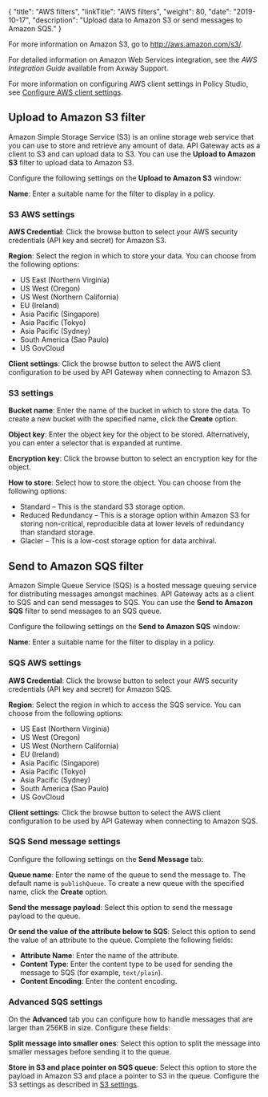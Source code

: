 {
"title": "AWS filters",
"linkTitle": "AWS filters",
"weight": 80,
"date": "2019-10-17",
"description": "Upload data to Amazon S3 or send messages to Amazon SQS."
}

For more information on Amazon S3, go to <http://aws.amazon.com/s3/>.

For detailed information on Amazon Web Services integration, see the *AWS Integration Guide* available from Axway Support.

For more information on configuring AWS client settings in Policy Studio, see
[Configure AWS client settings](/docs/apim_policydev/apigw_poldev/gw_instances/general_aws_poller/#configure-aws-client-settings).

## Upload to Amazon S3 filter

Amazon Simple Storage Service (S3) is an online storage web service that you can use to store and retrieve any amount of data. API Gateway acts as a client to S3 and can upload data to S3. You can use the **Upload to Amazon S3**
filter to upload data to Amazon S3.

Configure the following settings on the **Upload to Amazon S3**
window:

**Name**:
Enter a suitable name for the filter to display in a policy.

### S3 AWS settings

**AWS Credential**:
Click the browse button to select your AWS security credentials (API key and secret) for Amazon S3.

**Region**:
Select the region in which to store your data. You can choose from the following options:

* US East (Northern Virginia)
* US West (Oregon)
* US West (Northern California)
* EU (Ireland)
* Asia Pacific (Singapore)
* Asia Pacific (Tokyo)
* Asia Pacific (Sydney)
* South America (Sao Paulo)
* US GovCloud

**Client settings**:
Click the browse button to select the AWS client configuration to be used by API Gateway when connecting to Amazon S3.

### S3 settings

**Bucket name**:
Enter the name of the bucket in which to store the data. To create a new bucket with the specified name, click the **Create**
option.

**Object key**:
Enter the object key for the object to be stored. Alternatively, you can enter a selector that is expanded at runtime.

**Encryption key**:
Click the browse button to select an encryption key for the object.

**How to store**:
Select how to store the object. You can choose from the following options:

* Standard – This is the standard S3 storage option.
* Reduced Redundancy – This is a storage option within Amazon S3 for storing non-critical, reproducible data at lower levels of redundancy than standard storage.
* Glacier – This is a low-cost storage option for data archival.

## Send to Amazon SQS filter

Amazon Simple Queue Service (SQS) is a hosted message queuing service for distributing messages amongst machines. API Gateway acts as a client to SQS and can send messages to SQS. You can use the **Send to Amazon SQS**
filter to send messages to an SQS queue.

Configure the following settings on the **Send to Amazon SQS**
window:

**Name**:
Enter a suitable name for the filter to display in a policy.

### SQS AWS settings

**AWS Credential**:
Click the browse button to select your AWS security credentials (API key and secret) for Amazon SQS.

**Region**:
Select the region in which to access the SQS service. You can choose from the following options:

* US East (Northern Virginia)
* US West (Oregon)
* US West (Northern California)
* EU (Ireland)
* Asia Pacific (Singapore)
* Asia Pacific (Tokyo)
* Asia Pacific (Sydney)
* South America (Sao Paulo)
* US GovCloud

**Client settings**:
Click the browse button to select the AWS client configuration to be used by API Gateway when connecting to Amazon SQS.

### SQS Send message settings

Configure the following settings on the **Send Message**
tab:

**Queue name**:
Enter the name of the queue to send the message to. The default name is `publishQueue`. To create a new queue with the specified name, click the **Create**
option.

**Send the message payload**:
Select this option to send the message payload to the queue.

**Or send the value of the attribute below to SQS**:
Select this option to send the value of an attribute to the queue. Complete the following fields:

* **Attribute Name**:
    Enter the name of the attribute.
* **Content Type**:
    Enter the content type to be used for sending the message to SQS (for example, `text/plain`).
* **Content Encoding**:
    Enter the content encoding.

### Advanced SQS settings

On the **Advanced**
tab you can configure how to handle messages that are larger than 256KB in size. Configure these fields:

**Split message into smaller ones**:
Select this option to split the message into smaller messages before sending it to the queue.

**Store in S3 and place pointer on SQS queue**:
Select this option to store the payload in Amazon S3 and place a pointer to S3 in the queue. Configure the S3 settings as described in [S3 settings](#s3-settings).
